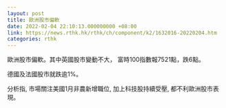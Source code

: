 ```yaml
---
layout: post
title: 歐洲股市偏軟
date: 2022-02-04 22:10:13.000000000 +08:00
link: https://news.rthk.hk/rthk/ch/component/k2/1632016-20220204.htm
categories: rthk
---
```


歐洲股市偏軟。其中英國股市變動不大， 富時100指數報7521點，跌6點。

德國及法國股市就跌逾1%。

分析指, 市場關注美國1月非農新增職位,  加上科技股持續受壓,  都不利歐洲股市表現。
